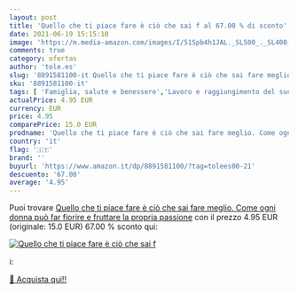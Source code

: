 ```yaml
---
layout: post
title: 'Quello che ti piace fare è ciò che sai f al 67.00 % di sconto'
date: 2021-06-19 15:15:10
image: 'https://m.media-amazon.com/images/I/51Spb4h1JAL._SL500_._SL400_.jpg'
comments: true
category: ofertas
author: 'tole.es'
slug: '8891581100-it Quello che ti piace fare è ciò che sai fare meglio. Come...'
sku: '8891581100-it'
tags: [ 'Famiglia, salute e benessere','Lavoro e raggiungimento del successo','Libri','Libri universitari','Libri universitari scienze sociali','Self-help','Società e scienze sociali','Studi culturali e sociali','Studi di genere', ]
actualPrice: 4.95 EUR
currency: EUR
price: 4.95
comparePrice: 15.0 EUR
prodname: 'Quello che ti piace fare è ciò che sai fare meglio. Come ogni donna può far fiorire  e fruttare  la propria passione'
country: 'it'
flag: '🇮🇹'
brand: ''
buyurl: 'https://www.amazon.it/dp/8891581100/?tag=tolees00-21'
descuento: '67.00'
average: '4.95'
---
```


Puoi trovare [Quello che ti piace fare è ciò che sai fare meglio. Come ogni donna può far fiorire  e fruttare  la propria passione](https://www.amazon.it/dp/8891581100/?tag=tolees00-21) con il prezzo 4.95 EUR (originale: 15.0 EUR) 67.00 % sconto qui:

[![Quello che ti piace fare è ciò che sai f](https://m.media-amazon.com/images/I/51Spb4h1JAL._SL500_._SL400_.jpg)](https://www.amazon.it/dp/8891581100/?tag=tolees00-21)

ℹ️:


[🛒 Acquista qui!!](https://www.amazon.it/dp/8891581100/?tag=tolees00-21)
